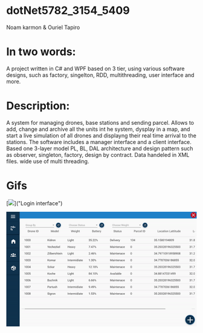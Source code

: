 # dotNet5782_3154_5409
Noam karmon & Ouriel Tapiro

# In two words:
A project written in C# and WPF based on 3 tier, using various software designs, such as factory, singelton, RDD, multithreading, user interface and more.

# Description:
A system for managing drones, base stations and sending parcel.
Allows to add, change and archive all the units int he system, dysplay in a map, and start a live simulation of all drones and displayng their real time arrival to the stations. 
The software includes a manager interface and a client interface.
Based one 3-layer model PL, BL, DAL architecture and design pattern such as observer, singleton, factory, design by contract.
Data handeled in XML files. wide use of multi threading.

# Gifs
[<img src="/.Gifs/login.gif">]("Login interface")


[<img src="/Gifs/demo.gif">]("Demo")
